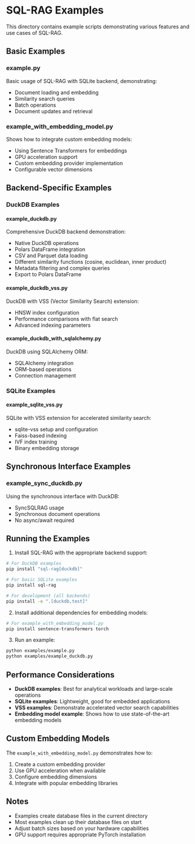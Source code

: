 # SQL-RAG Examples

This directory contains example scripts demonstrating various features and use cases of SQL-RAG.

## Basic Examples

### example.py
Basic usage of SQL-RAG with SQLite backend, demonstrating:
- Document loading and embedding
- Similarity search queries
- Batch operations
- Document updates and retrieval

### example_with_embedding_model.py
Shows how to integrate custom embedding models:
- Using Sentence Transformers for embeddings
- GPU acceleration support
- Custom embedding provider implementation
- Configurable vector dimensions

## Backend-Specific Examples

### DuckDB Examples

#### example_duckdb.py
Comprehensive DuckDB backend demonstration:
- Native DuckDB operations
- Polars DataFrame integration
- CSV and Parquet data loading
- Different similarity functions (cosine, euclidean, inner product)
- Metadata filtering and complex queries
- Export to Polars DataFrame

#### example_duckdb_vss.py
DuckDB with VSS (Vector Similarity Search) extension:
- HNSW index configuration
- Performance comparisons with flat search
- Advanced indexing parameters

#### example_duckdb_with_sqlalchemy.py
DuckDB using SQLAlchemy ORM:
- SQLAlchemy integration
- ORM-based operations
- Connection management

### SQLite Examples

#### example_sqlite_vss.py
SQLite with VSS extension for accelerated similarity search:
- sqlite-vss setup and configuration
- Faiss-based indexing
- IVF index training
- Binary embedding storage

## Synchronous Interface Examples

### example_sync_duckdb.py
Using the synchronous interface with DuckDB:
- SyncSQLRAG usage
- Synchronous document operations
- No async/await required

## Running the Examples

1. Install SQL-RAG with the appropriate backend support:
```bash
# For DuckDB examples
pip install "sql-rag[duckdb]"

# For basic SQLite examples
pip install sql-rag

# For development (all backends)
pip install -e ".[duckdb,test]"
```

2. Install additional dependencies for embedding models:
```bash
# For example_with_embedding_model.py
pip install sentence-transformers torch
```

3. Run an example:
```bash
python examples/example.py
python examples/example_duckdb.py
```

## Performance Considerations

- **DuckDB examples**: Best for analytical workloads and large-scale operations
- **SQLite examples**: Lightweight, good for embedded applications
- **VSS examples**: Demonstrate accelerated vector search capabilities
- **Embedding model example**: Shows how to use state-of-the-art embedding models

## Custom Embedding Models

The `example_with_embedding_model.py` demonstrates how to:
1. Create a custom embedding provider
2. Use GPU acceleration when available
3. Configure embedding dimensions
4. Integrate with popular embedding libraries

## Notes

- Examples create database files in the current directory
- Most examples clean up their database files on start
- Adjust batch sizes based on your hardware capabilities
- GPU support requires appropriate PyTorch installation